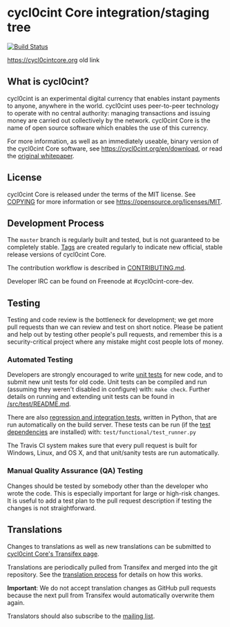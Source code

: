 # cycl0cint Core integration/staging tree

[![Build Status](https://travis-ci.org/cycl0cint/cycl0cint.svg?branch=master)](https://travis-ci.org/cycl0cint/cycl0cint)

https://cycl0cintcore.org old link

## What is cycl0cint?

cycl0cint is an experimental digital currency that enables instant payments to
anyone, anywhere in the world. cycl0cint uses peer-to-peer technology to operate
with no central authority: managing transactions and issuing money are carried
out collectively by the network. cycl0cint Core is the name of open source
software which enables the use of this currency.

For more information, as well as an immediately useable, binary version of
the cycl0cint Core software, see https://cycl0cint.org/en/download, or read the
[original whitepaper](https://cycl0cintcore.org/cycl0cint.pdf).

## License

cycl0cint Core is released under the terms of the MIT license. See [COPYING](COPYING) for more
information or see https://opensource.org/licenses/MIT.

## Development Process

The `master` branch is regularly built and tested, but is not guaranteed to be
completely stable. [Tags](https://github.com/cycl0matic/cycl0cint/tags) are created
regularly to indicate new official, stable release versions of cycl0cint Core.

The contribution workflow is described in [CONTRIBUTING.md](CONTRIBUTING.md).

Developer IRC can be found on Freenode at #cycl0cint-core-dev.

## Testing

Testing and code review is the bottleneck for development; we get more pull
requests than we can review and test on short notice. Please be patient and help out by testing
other people's pull requests, and remember this is a security-critical project where any mistake might cost people
lots of money.

### Automated Testing

Developers are strongly encouraged to write [unit tests](src/test/README.md) for new code, and to
submit new unit tests for old code. Unit tests can be compiled and run
(assuming they weren't disabled in configure) with: `make check`. Further details on running
and extending unit tests can be found in [/src/test/README.md](/src/test/README.md).

There are also [regression and integration tests](/test), written
in Python, that are run automatically on the build server.
These tests can be run (if the [test dependencies](/test) are installed) with: `test/functional/test_runner.py`

The Travis CI system makes sure that every pull request is built for Windows, Linux, and OS X, and that unit/sanity tests are run automatically.

### Manual Quality Assurance (QA) Testing

Changes should be tested by somebody other than the developer who wrote the
code. This is especially important for large or high-risk changes. It is useful
to add a test plan to the pull request description if testing the changes is
not straightforward.

## Translations

Changes to translations as well as new translations can be submitted to
[cycl0cint Core's Transifex page](https://www.transifex.com/projects/p/cycl0cint/).

Translations are periodically pulled from Transifex and merged into the git repository. See the
[translation process](doc/translation_process.md) for details on how this works.

**Important**: We do not accept translation changes as GitHub pull requests because the next
pull from Transifex would automatically overwrite them again.

Translators should also subscribe to the [mailing list](https://groups.google.com/forum/#!forum/cycl0cint-translators).
